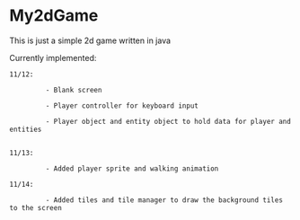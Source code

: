 # My2dGame

This is just a simple 2d game written in java

Currently implemented:

    11/12:

             - Blank screen

             - Player controller for keyboard input

             - Player object and entity object to hold data for player and entities

    
    11/13:

             - Added player sprite and walking animation

    11/14:

             - Added tiles and tile manager to draw the background tiles to the screen
